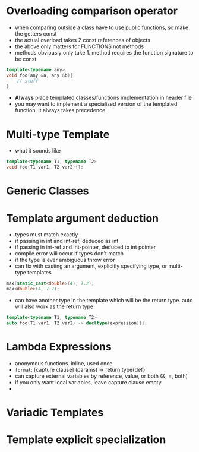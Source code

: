 # Overloading comparison operator
- when comparing outside a class have to use public functions, so make the getters const
- the actual overload takes 2 const references of objects
- the above only matters for FUNCTIONS not methods
- methods obviously only take 1. method requires the function signature to be const

```cpp
template<typename any>
void foo(any &a, any &b){
    // stuff
}
```
- **Always** place templated classes/functions implementation in header file
- you may want to implement a specialized version of the templated function. It always takes precedence

# Multi-type Template
- what it sounds like
```cpp
template<typename T1, typename T2>
void foo(T1 var1, T2 var2){};
```

# Generic Classes

# Template argument deduction
- types must match exactly
- if passing in int and int-ref, deduced as int
- if passing in int-ref and int-pointer, deduced to int pointer
- compile error will occur if types don't match
- if the type is ever ambiguous throw error
- can fix with casting an argument, explicitly specifying type, or multi-type templates
```cpp
max(static_cast<double>(4), 7.2);
max<double>(4, 7.2);
```
- can have another type in the template which will be the return type. auto will also work as the return type
```cpp
template<typename T1, typename T2>
auto foo(T1 var1, T2 var2) -> decltype(expression){};
```

# Lambda Expressions
- anonymous functions. inline, used once
- `format`: [capture clause] (params) -> return type{def}
- can capture external variables by reference, value, or both (&, =, both)
- if you only want local variables, leave capture clause empty
- 

# Variadic Templates

# Template explicit specialization
